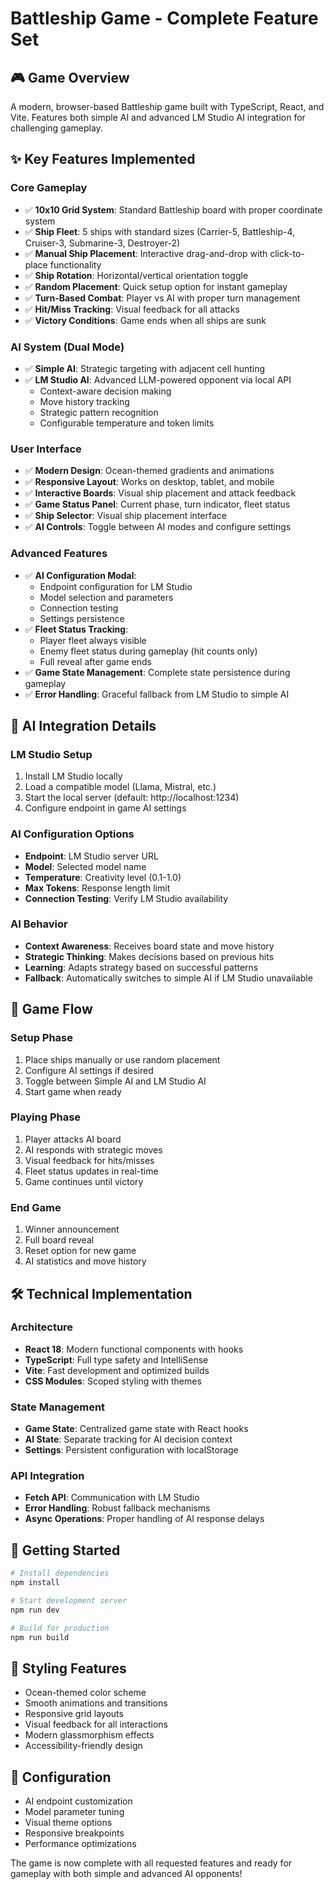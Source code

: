 # Battleship Game - Complete Feature Set

## 🎮 Game Overview
A modern, browser-based Battleship game built with TypeScript, React, and Vite. Features both simple AI and advanced LM Studio AI integration for challenging gameplay.

## ✨ Key Features Implemented

### Core Gameplay
- ✅ **10x10 Grid System**: Standard Battleship board with proper coordinate system
- ✅ **Ship Fleet**: 5 ships with standard sizes (Carrier-5, Battleship-4, Cruiser-3, Submarine-3, Destroyer-2)
- ✅ **Manual Ship Placement**: Interactive drag-and-drop with click-to-place functionality
- ✅ **Ship Rotation**: Horizontal/vertical orientation toggle
- ✅ **Random Placement**: Quick setup option for instant gameplay
- ✅ **Turn-Based Combat**: Player vs AI with proper turn management
- ✅ **Hit/Miss Tracking**: Visual feedback for all attacks
- ✅ **Victory Conditions**: Game ends when all ships are sunk

### AI System (Dual Mode)
- ✅ **Simple AI**: Strategic targeting with adjacent cell hunting
- ✅ **LM Studio AI**: Advanced LLM-powered opponent via local API
  - Context-aware decision making
  - Move history tracking
  - Strategic pattern recognition
  - Configurable temperature and token limits

### User Interface
- ✅ **Modern Design**: Ocean-themed gradients and animations
- ✅ **Responsive Layout**: Works on desktop, tablet, and mobile
- ✅ **Interactive Boards**: Visual ship placement and attack feedback
- ✅ **Game Status Panel**: Current phase, turn indicator, fleet status
- ✅ **Ship Selector**: Visual ship placement interface
- ✅ **AI Controls**: Toggle between AI modes and configure settings

### Advanced Features
- ✅ **AI Configuration Modal**: 
  - Endpoint configuration for LM Studio
  - Model selection and parameters
  - Connection testing
  - Settings persistence
- ✅ **Fleet Status Tracking**: 
  - Player fleet always visible
  - Enemy fleet status during gameplay (hit counts only)
  - Full reveal after game ends
- ✅ **Game State Management**: Complete state persistence during gameplay
- ✅ **Error Handling**: Graceful fallback from LM Studio to simple AI

## 🤖 AI Integration Details

### LM Studio Setup
1. Install LM Studio locally
2. Load a compatible model (Llama, Mistral, etc.)
3. Start the local server (default: http://localhost:1234)
4. Configure endpoint in game AI settings

### AI Configuration Options
- **Endpoint**: LM Studio server URL
- **Model**: Selected model name
- **Temperature**: Creativity level (0.1-1.0)
- **Max Tokens**: Response length limit
- **Connection Testing**: Verify LM Studio availability

### AI Behavior
- **Context Awareness**: Receives board state and move history
- **Strategic Thinking**: Makes decisions based on previous hits
- **Learning**: Adapts strategy based on successful patterns
- **Fallback**: Automatically switches to simple AI if LM Studio unavailable

## 🎯 Game Flow

### Setup Phase
1. Place ships manually or use random placement
2. Configure AI settings if desired
3. Toggle between Simple AI and LM Studio AI
4. Start game when ready

### Playing Phase
1. Player attacks AI board
2. AI responds with strategic moves
3. Visual feedback for hits/misses
4. Fleet status updates in real-time
5. Game continues until victory

### End Game
1. Winner announcement
2. Full board reveal
3. Reset option for new game
4. AI statistics and move history

## 🛠 Technical Implementation

### Architecture
- **React 18**: Modern functional components with hooks
- **TypeScript**: Full type safety and IntelliSense
- **Vite**: Fast development and optimized builds
- **CSS Modules**: Scoped styling with themes

### State Management
- **Game State**: Centralized game state with React hooks
- **AI State**: Separate tracking for AI decision context
- **Settings**: Persistent configuration with localStorage

### API Integration
- **Fetch API**: Communication with LM Studio
- **Error Handling**: Robust fallback mechanisms
- **Async Operations**: Proper handling of AI response delays

## 🚀 Getting Started

```bash
# Install dependencies
npm install

# Start development server
npm run dev

# Build for production
npm run build
```

## 🎨 Styling Features
- Ocean-themed color scheme
- Smooth animations and transitions
- Responsive grid layouts
- Visual feedback for all interactions
- Modern glassmorphism effects
- Accessibility-friendly design

## 🔧 Configuration
- AI endpoint customization
- Model parameter tuning
- Visual theme options
- Responsive breakpoints
- Performance optimizations

The game is now complete with all requested features and ready for gameplay with both simple and advanced AI opponents!
